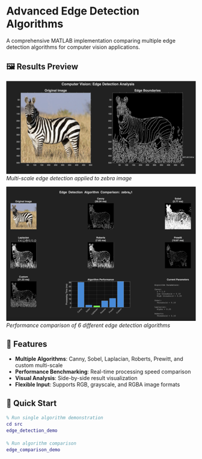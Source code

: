 # Advanced Edge Detection Algorithms

A comprehensive MATLAB implementation comparing multiple edge detection algorithms for computer vision applications.

## 🖼️ Results Preview

![Edge Detection Demo](examples/sample_results/zebra_edge.png)
*Multi-scale edge detection applied to zebra image*

![Algorithm Comparison](examples/sample_results/algorithm_comparison.png)
*Performance comparison of 6 different edge detection algorithms*

## 🚀 Features

- **Multiple Algorithms**: Canny, Sobel, Laplacian, Roberts, Prewitt, and custom multi-scale
- **Performance Benchmarking**: Real-time processing speed comparison
- **Visual Analysis**: Side-by-side result visualization
- **Flexible Input**: Supports RGB, grayscale, and RGBA image formats

## 🔧 Quick Start

```matlab
% Run single algorithm demonstration
cd src
edge_detection_demo

% Run algorithm comparison
edge_comparison_demo
